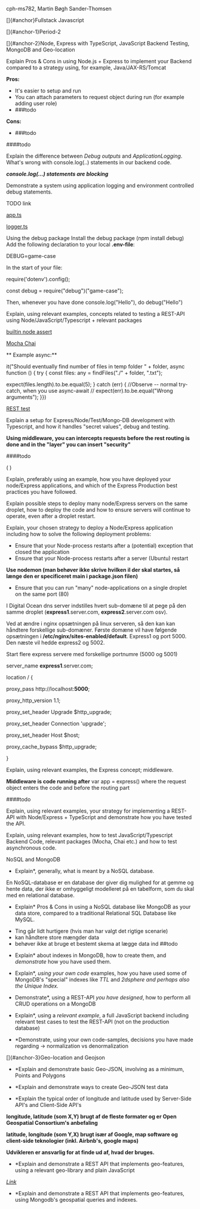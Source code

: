 cph-ms782, Martin Bøgh Sander-Thomsen

[]{#anchor}Fullstack Javascript

[]{#anchor-1}Period-2

[]{#anchor-2}Node, Express with TypeScript, JavaScript Backend Testing,
MongoDB and Geo-location

 Explain Pros & Cons in using Node.js + Express to implement your
Backend compared to a strategy using, for example, Java/JAX-RS/Tomcat

**Pros:**

-   It's easier to setup and run
-   You can attach parameters to request object during run (for example
    adding user role)
-   \#\#\#todo

**Cons:**

-   \#\#\#todo

\#\#\#\#todo

 Explain the difference between *Debug outputs* and
*ApplicationLogging*. What's wrong with console.log(..) statements in
our backend code.

***console.log(...) statements are blocking***

 Demonstrate a system using application logging and environment
controlled debug statements.

TODO link

[app.ts](http://docs.google.com/week10+11/express-exercises-day1/src/app.ts)

[logger.ts](http://docs.google.com/week10+11/express-exercises-day1/src/middlewares/logger.ts)

Using the debug package Install the debug package (npm install debug)
Add the following declaration to your local **.env-file**:

DEBUG=game-case

In the start of your file:

require('dotenv').config();

const debug = require("debug")("game-case");

Then, whenever you have done console.log("Hello"), do debug("Hello")

 Explain, using relevant examples, concepts related to testing a
REST-API using Node/JavaScript/Typescript + relevant packages

[builtin node
assert](http://docs.google.com/week10+11/express-exercises-day1/test/simpleDemo.ts)

[Mocha
Chai](http://docs.google.com/week10+11/express-exercises-day1/test/simpleDemoWithChai.ts)

\*\* Example async:\*\*

it("Should eventually find number of files in temp folder \" + folder,
async function () { try { const files: any = findFiles("./\" + folder,
".txt");

expect(files.length).to.be.equal(5); } catch (err) { //Observe -- normal
try-catch, when you use async-await // expect(err).to.be.equal("Wrong
arguments"); }})

[REST
test](http://docs.google.com/week10+11/express-exercises-day1/test/simpleRestTest.ts)

 Explain a setup for Express/Node/Test/Mongo-DB development with
Typescript, and how it handles \"secret values\", debug and testing.

**Using middleware, you can intercepts requests before the rest routing
is done and in the "layer" you can insert \"security\"**

\#\#\#\#todo

( )

Explain, preferably using an example, how you have deployed your
node/Express applications, and which of the Express Production best
practices you have followed.

Explain possible steps to deploy many node/Express servers on the same
droplet, how to deploy the code and how to ensure servers will continue
to operate, even after a droplet restart.

Explain, your chosen strategy to deploy a Node/Express application
including how to solve the following deployment problems:

-   Ensure that your Node-process restarts after a (potential) exception
    that closed the application
-   Ensure that your Node-process restarts after a server (Ubuntu)
    restart

**Use nodemon (man behøver ikke skrive hvilken il der skal startes, så
længe den er specificeret main i package.json filen)**

-   Ensure that you can run "many" node-applications on a single droplet
    on the same port (80)

I Digital Ocean dns server indstilles hvert sub-domæne til at pege på
den samme droplet (**express1**.server.com, **express2**.server.com
osv).

Ved at ændre i nginx opsætningen på linux serveren, så den kan kan
håndtere forskellige sub-domæner. Første domæne vil have følgende
opsætningen i **/etc/nginx/sites-enabled/default**. Express1 og port
5000. Den næste vil hedde express2 og 5002.

Start flere express servere med forskellige portnumre (5000 og 5001)

 server\_name **express1**.server.com;

 location / {

 proxy\_pass http://localhost:**5000**;

 proxy\_http\_version 1.1;

 proxy\_set\_header Upgrade \$http\_upgrade;

 proxy\_set\_header Connection \'upgrade\';

 proxy\_set\_header Host \$host;

 proxy\_cache\_bypass \$http\_upgrade;

 }

 Explain, using relevant examples, the Express concept; middleware.

**Middleware is code running after** var app = express() where the
request object enters the code and before the routing part

\#\#\#\#todo

 Explain, using relevant examples, your strategy for implementing a
REST-API with Node/Express + TypeScript and demonstrate how you have
tested the API.

 Explain, using relevant examples, how to test JavaScript/Typescript
Backend Code, relevant packages (Mocha, Chai etc.) and how to test
asynchronous code.

NoSQL and MongoDB

 * Explain*, generally, what is meant by a NoSQL database.

En NoSQL-database er en database der giver dig mulighed for at gemme og
hente data, der ikke er omhyggeligt modelleret på en tabelform, som du
skal med en relational database.

 * Explain* Pros & Cons in using a NoSQL database like MongoDB as your
data store, compared to a traditional Relational SQL Database like
MySQL.

-   Ting går lidt hurtigere (hvis man har valgt det rigtige scenarie)
-   kan håndtere store mængder data
-   behøver ikke at bruge et bestemt skema at lægge data ind \#\#todo

 * Explain* about indexes in MongoDB, how to create them, and
*demonstrate* how you have used them.

 * Explain*, *using your own code* examples, how you have used some of
MongoDB\'s \"special\" indexes like *TTL* and *2dsphere and perhaps also
the Unique Index.*

 * Demonstrate*, using a REST-API *you have designed*, how to perform
all CRUD operations on a MongoDB

 * Explain*, using a *relevant example*, a full JavaScript backend
including relevant test cases to test the REST-API (not on the
production database)

 * *Demonstrate, using your own code-samples, decisions you have made
regarding → normalization vs denormalization

[]{#anchor-3}Geo-location and Geojson

 * *Explain and demonstrate basic Geo-JSON, involving as a minimum,
Points and Polygons

 * *Explain and demonstrate ways to create Geo-JSON test data

 * *Explain the typical order of longitude and latitude used by
Server-Side API's and Client-Side API's

**longitude, latitude (som X,Y) brugt af de fleste formater og er Open
Geospatial Consortium's anbefaling**

**latitude, longitude (som Y,X) brugt især af Google, map software og
client-side teknologier (inkl. Airbnb's, google maps)**

**Udvikleren er ansvarlig for at finde ud af, hvad der bruges.**

 * *Explain and demonstrate a REST API that implements geo-features,
using a relevant geo-library and plain JavaScript

[*Link*](https://github.com/cph-ms782/express-mongo-typescript/blob/ea7c73b320ad459724ff52bbbda338428a439499/src/facades/gameFacade.ts#L32)

 * *Explain and demonstrate a REST API that implements geo-features,
using Mongodb's geospatial queries and indexes.
